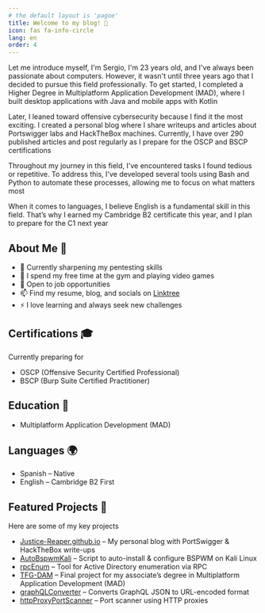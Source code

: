 ```yaml
---
# the default layout is 'pagoe'
title: Welcome to my blog! 👋
icon: fas fa-info-circle
lang: en
order: 4
---
```


Let me introduce myself, I'm Sergio, I'm 23 years old, and I've always been passionate about computers. However, it wasn't until three years ago that I decided to pursue this field professionally. To get started, I completed a Higher Degree in Multiplatform Application Development (MAD), where I built desktop applications with Java and mobile apps with Kotlin

Later, I leaned toward offensive cybersecurity because I find it the most exciting. I created a personal blog where I share writeups and articles about Portswigger labs and HackTheBox machines. Currently, I have over 290 published articles and post regularly as I prepare for the OSCP and BSCP certifications

Throughout my journey in this field, I've encountered tasks I found tedious or repetitive. To address this, I've developed several tools using Bash and Python to automate these processes, allowing me to focus on what matters most

When it comes to languages, I believe English is a fundamental skill in this field. That’s why I earned my Cambridge B2 certificate this year, and I plan to prepare for the C1 next year

## About Me 🚀

- 🔭 Currently sharpening my pentesting skills
- 💪 I spend my free time at the gym and playing video games
- 💼 Open to job opportunities
- 📫 Find my resume, blog, and socials on [Linktree](https://linktr.ee/Justice_Reaper)
- ⚡ I love learning and always seek new challenges

## Certifications 🎓

Currently preparing for

- OSCP (Offensive Security Certified Professional)
- BSCP (Burp Suite Certified Practitioner)

## Education 📜

- Multiplatform Application Development (MAD)

## Languages 🌍

- Spanish – Native
- English – Cambridge B2 First

## Featured Projects 🌟

Here are some of my key projects

- [Justice-Reaper.github.io](https://github.com/Justice-Reaper/Justice-Reaper.github.io) – My personal blog with PortSwigger & HackTheBox write-ups
- [AutoBspwmKali](https://github.com/Justice-Reaper/AutoBspwmKali.git) – Script to auto-install & configure BSPWM on Kali Linux
- [rpcEnum](https://github.com/Justice-Reaper/rpcEnum.git) – Tool for Active Directory enumeration via RPC
- [TFG-DAM](https://github.com/Justice-Reaper/TFG-DAM.git) – Final project for my associate’s degree in Multiplatform Application Development (MAD)
- [graphQLConverter](https://github.com/Justice-Reaper/graphQLConverter.git) – Converts GraphQL JSON to URL-encoded format
- [httpProxyPortScanner](https://github.com/Justice-Reaper/httpProxyPortScanner.git) – Port scanner using HTTP proxies
